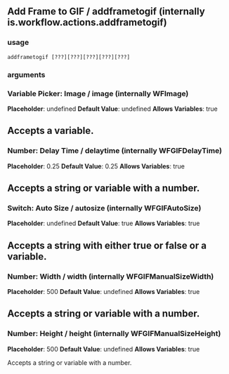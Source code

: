 
## Add Frame to GIF / addframetogif (internally is.workflow.actions.addframetogif)

### usage
`addframetogif [???][???][???][???][???]`

### arguments
### Variable Picker: Image / image (internally WFImage)
**Placeholder**: undefined
**Default Value**: undefined
**Allows Variables**: true


Accepts a variable.
---
### Number: Delay Time / delaytime (internally WFGIFDelayTime)
**Placeholder**: 0.25
**Default Value**: 0.25
**Allows Variables**: true


Accepts a string 
or variable
with a number.
---
### Switch: Auto Size / autosize (internally WFGIFAutoSize)
**Placeholder**: undefined
**Default Value**: true
**Allows Variables**: true


Accepts a string with either true or false
or a variable.
---
### Number: Width / width (internally WFGIFManualSizeWidth)
**Placeholder**: 500
**Default Value**: undefined
**Allows Variables**: true


Accepts a string 
or variable
with a number.
---
### Number: Height / height (internally WFGIFManualSizeHeight)
**Placeholder**: 500
**Default Value**: undefined
**Allows Variables**: true


Accepts a string 
or variable
with a number.
